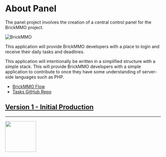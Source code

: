 # About Panel

<style>@import url("//readme.codeadam.ca/readme.css");</style>

The panel project involves the creation of a central control panel for the BrickMMO project.

![BrickMMO](images/v1-screenshot-flow-login.png)

This application will provide BrickMMO developers with a place to login and receive their daily tasks and deadlines.

This application will intentionally be written in a simplified structure with a simple stack. This will provide BrickMMO developers with a simple application to contribute to once they have some understanding of server-side languages such as PHP.

-  [BrickMMO Flow](https://flow.brickmmo.com)
-  [Tasks GitHub Repo](https://github.com/BrickMMO/tasks)

## [Version 1 - Initial Production](v1)

---

<a href="https://brickmmo.com">
<img src="https://brickmmo.com/images/brickmmo-logo-horizontal.jpg" width="100">
</a>

